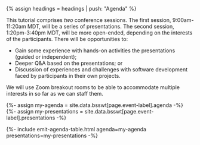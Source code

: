 {% assign headings = headings | push: "Agenda" %}

This tutorial comprises *two* conference sessions.  The first session, 9:00am-11:20am MDT, will be a series of presentations.
The second session, 1:20pm-3:40pm MDT, will be more open-ended, depending on the interests of the participants.  There will be opportunities to:
* Gain some experience with hands-on activities the presentations (guided or independent); 
* Deeper Q&A based on the presentations; or 
* Discussion of experiences and challenges with software development faced by participants in their own projects.

We will use Zoom breakout rooms to be able to accommodate multiple interests in so far as we can staff them.

{%- assign my-agenda = site.data.bsswt[page.event-label].agenda -%}
{%- assign my-presentations = site.data.bsswt[page.event-label].presentations -%}

{%- include emit-agenda-table.html agenda=my-agenda presentations=my-presentations -%}
